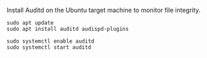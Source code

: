 Install Auditd on the Ubuntu target machine to monitor file integrity.
```
sudo apt update
sudo apt install auditd audispd-plugins

sudo systemctl enable auditd
sudo systemctl start auditd
```

